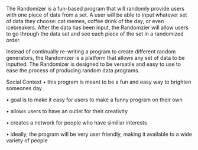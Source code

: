 The Randomizer is a fun-based program that will randomly provide users with one piece of data from a set. A user will be able to input whatever set of data they choose: cat memes, coffee drink of the day, or even icebreakers.  After the data has been input, the Randomzier will allow users to go through the data set and see each piece of the set in a randomized order.

Instead of continually re-writing a program to create different random generators, the Randomizer is a platform that allows any set of data to be inputted. The Randomizer is designed to be versatile and easy to use to ease the process of producing random data programs.

Social Context
• this program is meant to be a fun and easy way to brighten someones day 

• goal is to make it easy for users to make a funny program on their own

• allows users to have an outlet for their creativity

• creates a network for people who have similiar interests

• ideally, the program will be very user friendly, making it available to a wide variety of people
